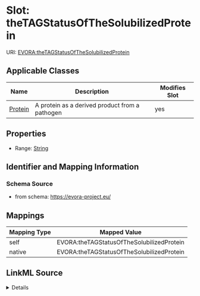 

# Slot: theTAGStatusOfTheSolubilizedProtein



URI: [EVORA:theTAGStatusOfTheSolubilizedProtein](https://evora-project.eu/theTAGStatusOfTheSolubilizedProtein)



<!-- no inheritance hierarchy -->





## Applicable Classes

| Name | Description | Modifies Slot |
| --- | --- | --- |
| [Protein](Protein.md) | A protein as a derived product from a pathogen |  yes  |







## Properties

* Range: [String](String.md)





## Identifier and Mapping Information







### Schema Source


* from schema: https://evora-project.eu/




## Mappings

| Mapping Type | Mapped Value |
| ---  | ---  |
| self | EVORA:theTAGStatusOfTheSolubilizedProtein |
| native | EVORA:theTAGStatusOfTheSolubilizedProtein |




## LinkML Source

<details>
```yaml
name: theTAGStatusOfTheSolubilizedProtein
from_schema: https://evora-project.eu/
rank: 1000
alias: theTAGStatusOfTheSolubilizedProtein
domain_of:
- Protein
range: string

```
</details>